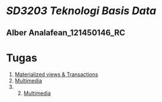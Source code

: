 # *SD3203 Teknologi Basis Data*
## Alber Analafean_121450146_RC

# Tugas
1. [Materialized views & Transactions](/tugas/materialized-views-transactions.md)
2. [Multimedia](/tugas/MultiMedia.md)
3. 2. [Multimedia](/tugas/121450146.md)

